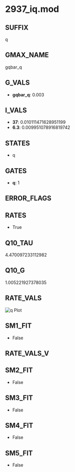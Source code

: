 # 2937_iq.mod

## SUFFIX

q

## GMAX_NAME

gqbar_q

## G_VALS

- **gqbar_q**: 0.003

## I_VALS

- **37**: 0.010111471628951199
- **6.3**: 0.009951078916819742

## STATES

- q

## GATES

- **q**: 1

## ERROR_FLAGS


## RATES

- True

## Q10_TAU

4.470097233112982

## Q10_G

1.005221927378035

## RATE_VALS

![q Plot](/Users/pbozelos/Dropbox/icg-Chai-Panos/supermodels/output_markdown_files/IH/2937_iq.mod/images/q.png)

## SM1_FIT

- False

## RATE_VALS_V

## SM2_FIT

- False

## SM3_FIT

- False

## SM4_FIT

- False

## SM5_FIT

- False

